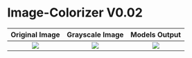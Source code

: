 # Image-Colorizer V0.02

**Original Image**             |  **Grayscale Image**          |  **Models Output**                |
:-------------------------:|:-------------------------:|:-------------------------:|
![](https://cdn.discordapp.com/attachments/782685453396475976/1036006664366719077/582ddb16-f561-44c2-95bc-7d0a305a4e4f.png)  |![](https://cdn.discordapp.com/attachments/782685453396475976/1036006664870055936/d11069f6-1af5-470c-9621-03e639bf73d2.png)  |![](https://cdn.discordapp.com/attachments/782685453396475976/1036006665213972570/e6badd4f-b681-47cf-bfc1-f7daf97fb455.png)  |
